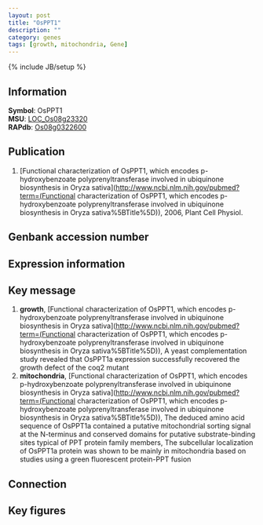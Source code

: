 ```yaml
---
layout: post
title: "OsPPT1"
description: ""
category: genes
tags: [growth, mitochondria, Gene]
---
```

{% include JB/setup %}

## Information
__Symbol__: OsPPT1  
__MSU__: [LOC_Os08g23320](http://rice.plantbiology.msu.edu/cgi-bin/ORF_infopage.cgi?orf=LOC_Os08g23320)  
__RAPdb__: [Os08g0322600](http://rapdb.dna.affrc.go.jp/viewer/gbrowse_details/irgsp1?name=Os08g0322600)  

## Publication
1. [Functional characterization of OsPPT1, which encodes p-hydroxybenzoate polyprenyltransferase involved in ubiquinone biosynthesis in Oryza sativa](http://www.ncbi.nlm.nih.gov/pubmed?term=(Functional characterization of OsPPT1, which encodes p-hydroxybenzoate polyprenyltransferase involved in ubiquinone biosynthesis in Oryza sativa%5BTitle%5D)), 2006, Plant Cell Physiol.

## Genbank accession number

## Expression information

## Key message
1. __growth__, [Functional characterization of OsPPT1, which encodes p-hydroxybenzoate polyprenyltransferase involved in ubiquinone biosynthesis in Oryza sativa](http://www.ncbi.nlm.nih.gov/pubmed?term=(Functional characterization of OsPPT1, which encodes p-hydroxybenzoate polyprenyltransferase involved in ubiquinone biosynthesis in Oryza sativa%5BTitle%5D)),  A yeast complementation study revealed that OsPPT1a expression successfully recovered the growth defect of the coq2 mutant
2. __mitochondria__, [Functional characterization of OsPPT1, which encodes p-hydroxybenzoate polyprenyltransferase involved in ubiquinone biosynthesis in Oryza sativa](http://www.ncbi.nlm.nih.gov/pubmed?term=(Functional characterization of OsPPT1, which encodes p-hydroxybenzoate polyprenyltransferase involved in ubiquinone biosynthesis in Oryza sativa%5BTitle%5D)),  The deduced amino acid sequence of OsPPT1a contained a putative mitochondrial sorting signal at the N-terminus and conserved domains for putative substrate-binding sites typical of PPT protein family members, The subcellular localization of OsPPT1a protein was shown to be mainly in mitochondria based on studies using a green fluorescent protein-PPT fusion

## Connection

## Key figures


